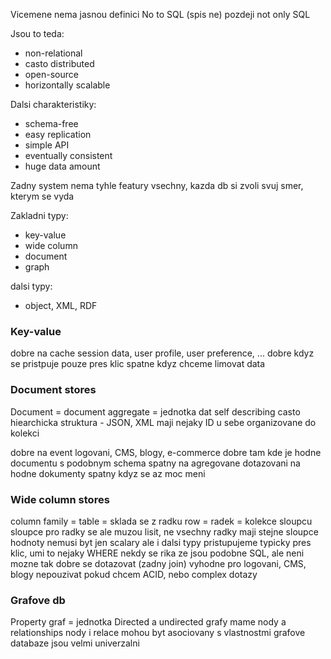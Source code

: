 Vicemene nema jasnou definici
No to SQL (spis ne)
pozdeji not only SQL

Jsou to teda:
- non-relational
- casto distributed
- open-source
- horizontally scalable

Dalsi charakteristiky:
- schema-free
- easy replication
- simple API
- eventually consistent
- huge data amount

Zadny system nema tyhle featury vsechny, kazda db si zvoli svuj smer, kterym se vyda

Zakladni typy:
- key-value
- wide column
- document
- graph

dalsi typy:
- object, XML, RDF

### Key-value
dobre na cache
session data, user profile, user preference, ...
dobre kdyz se pristpuje pouze pres klic
spatne kdyz chceme limovat data


### Document stores
Document = document aggregate = jednotka dat
self describing
casto hiearchicka struktura - JSON, XML
maji nejaky ID u sebe
organizovane do kolekci

dobre na event logovani, CMS, blogy, e-commerce
dobre tam kde je hodne documentu s podobnym schema
spatny na agregovane dotazovani na hodne dokumenty
spatny kdyz se az moc meni 


### Wide column stores
column family = table = sklada se z radku
row = radek = kolekce sloupcu
sloupce pro radky se ale muzou lisit, ne vsechny radky maji stejne sloupce
hodnoty nemusi byt jen scalary ale i dalsi typy
pristupujeme typicky pres klic, umi to nejaky WHERE
nekdy se rika ze jsou podobne SQL, ale neni mozne tak dobre se dotazovat (zadny join)
vyhodne pro logovani, CMS, blogy
nepouzivat pokud chcem ACID, nebo complex dotazy

### Grafove db
Property graf = jednotka
Directed a undirected grafy
mame nody a relationships
nody i relace mohou byt asociovany s vlastnostmi
grafove databaze jsou velmi univerzalni

